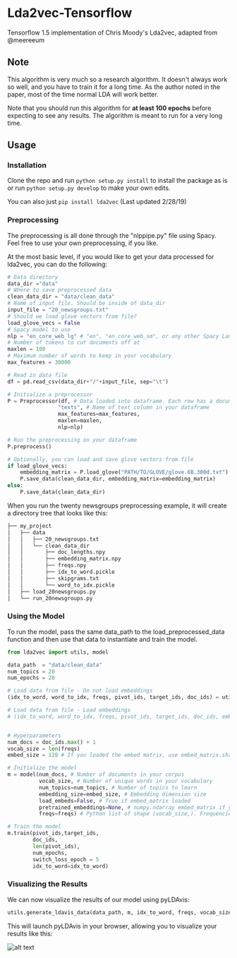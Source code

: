 # Lda2vec-Tensorflow
Tensorflow 1.5 implementation of Chris Moody's Lda2vec, adapted from @meereeum

## Note
This algorithm is very much so a research algorithm. It doesn't always work so well, and you have to train it for a long time. As the author noted in the paper, most of the time normal LDA will work better.

Note that you should run this algorithm for **at least 100 epochs** before expecting to see any results. The algorithm is meant to run for a very long time. 

## Usage
### Installation
Clone the repo and run `python setup.py install` to install the package as is or run `python setup.py develop` to make your own edits. 

You can also just `pip install lda2vec` (Last updated 2/28/19)

### Preprocessing

The preprocessing is all done through the "nlppipe.py" file using Spacy. Feel free to use your own preprocessing, if you like.

At the most basic level, if you would like to get your data processed for lda2vec,
you can do the following:

```python
# Data directory
data_dir ="data"
# Where to save preprocessed data
clean_data_dir = "data/clean_data"
# Name of input file. Should be inside of data_dir
input_file = "20_newsgroups.txt"
# Should we load glove vectors from file?
load_glove_vecs = False
# Spacy model to use
nlp = "en_core_web_lg" # "en", "en_core_web_sm", or any other Spacy Language model you have
# Number of tokens to cut documents off at
maxlen = 100
# Maximum number of words to keep in your vocabulary
max_features = 30000

# Read in data file
df = pd.read_csv(data_dir+"/"+input_file, sep="\t")

# Initialize a preprocessor
P = Preprocessor(df, # Data loaded into dataframe. Each row has a document.
                "texts", # Name of text column in your dataframe
                max_features=max_features,
                maxlen=maxlen,
                nlp=nlp)

# Run the preprocessing on your dataframe
P.preprocess()

# Optionally, you can load and save glove vectors from file
if load_glove_vecs:
    embedding_matrix = P.load_glove("PATH/TO/GLOVE/glove.6B.300d.txt")
    P.save_data(clean_data_dir, embedding_matrix=embedding_matrix)
else:
    P.save_data(clean_data_dir)
```

When you run the twenty newsgroups preprocessing example, it will create a directory tree that looks like this:
```bash
├── my_project
│   ├── data
│   │   ├── 20_newsgroups.txt
│   │   └── clean_data_dir
│   │       ├── doc_lengths.npy
│   │       ├── embedding_matrix.npy
│   │       ├── freqs.npy
│   │       ├── idx_to_word.pickle
│   │       ├── skipgrams.txt
│   │       └── word_to_idx.pickle
│   ├── load_20newsgroups.py
│   └── run_20newsgroups.py
```

### Using the Model

To run the model, pass the same data_path to the
load_preprocessed_data function and then use that data to instantiate and train the model.

```python
from lda2vec import utils, model

data_path  = "data/clean_data"
num_topics = 20
num_epochs = 20

# Load data from file - Do not load embeddings
(idx_to_word, word_to_idx, freqs, pivot_ids, target_ids, doc_ids) = utils.load_preprocessed_data(data_path)

# Load data from file - Load embeddings
# (idx_to_word, word_to_idx, freqs, pivot_ids, target_ids, doc_ids, embed_matrix) = utils.load_preprocessed_data(data_path, load_embed_matrix=True)


# Hyperparameters
num_docs = doc_ids.max() + 1
vocab_size = len(freqs)
embed_size = 128 # If you loaded the embed matrix, use embed_matrix.shape[1]

# Initialize the model
m = model(num_docs, # Number of documents in your corpus
          vocab_size, # Number of unique words in your vocabulary
          num_topics=num_topics, # Number of topics to learn
          embedding_size=embed_size, # Embedding dimension size
          load_embeds=False, # True if embed_matrix loaded
          pretrained_embeddings=None, # numpy.ndarray embed_matrix if you loaded it
          freqs=freqs) # Python list of shape (vocab_size,). Frequencies of each token, same order as embed matrix mappings.

# Train the model
m.train(pivot_ids,target_ids,
        doc_ids,
        len(pivot_ids),
        num_epochs,
        switch_loss_epoch = 5
        idx_to_word=idx_to_word)
```

### Visualizing the Results
We can now visualize the results of our model using pyLDAvis:
```python
utils.generate_ldavis_data(data_path, m, idx_to_word, freqs, vocab_size)
```
This will launch pyLDAvis in your browser, allowing you to visualize your results like this:

![alt text](https://github.com/nateraw/Lda2vec-Tensorflow/blob/master/pyLDAvis_results.png)
